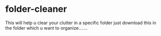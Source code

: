 # folder-cleaner
This will help u clear your clutter in a specific folder just download this in the folder which u want to organize.......
